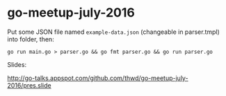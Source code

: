 # go-meetup-july-2016

Put some JSON file named `example-data.json` (changeable in parser.tmpl) into folder, then:

```
go run main.go > parser.go && go fmt parser.go && go run parser.go
```

Slides:

http://go-talks.appspot.com/github.com/thwd/go-meetup-july-2016/pres.slide
